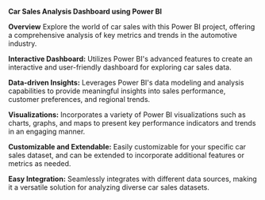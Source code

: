 **Car Sales Analysis Dashboard using Power BI**

**Overview**
Explore the world of car sales with this Power BI project, offering a comprehensive analysis of key metrics and trends in the automotive industry.

**Interactive Dashboard:** Utilizes Power BI's advanced features to create an interactive and user-friendly dashboard for exploring car sales data.

**Data-driven Insights:** Leverages Power BI's data modeling and analysis capabilities to provide meaningful insights into sales performance, customer preferences, and regional trends.

**Visualizations:** Incorporates a variety of Power BI visualizations such as charts, graphs, and maps to present key performance indicators and trends in an engaging manner.

**Customizable and Extendable:** Easily customizable for your specific car sales dataset, and can be extended to incorporate additional features or metrics as needed.

**Easy Integration:** Seamlessly integrates with different data sources, making it a versatile solution for analyzing diverse car sales datasets.
